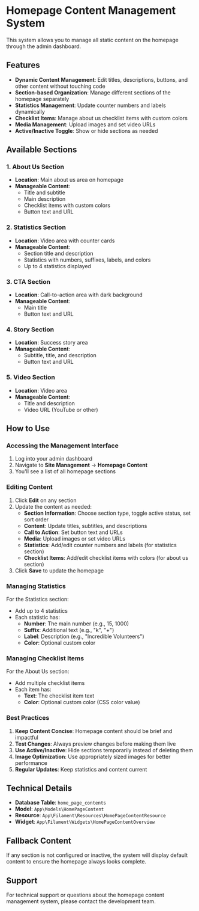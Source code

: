 # Homepage Content Management System

This system allows you to manage all static content on the homepage through the admin dashboard.

## Features

-   **Dynamic Content Management**: Edit titles, descriptions, buttons, and other content without touching code
-   **Section-based Organization**: Manage different sections of the homepage separately
-   **Statistics Management**: Update counter numbers and labels dynamically
-   **Checklist Items**: Manage about us checklist items with custom colors
-   **Media Management**: Upload images and set video URLs
-   **Active/Inactive Toggle**: Show or hide sections as needed

## Available Sections

### 1. About Us Section

-   **Location**: Main about us area on homepage
-   **Manageable Content**:
    -   Title and subtitle
    -   Main description
    -   Checklist items with custom colors
    -   Button text and URL

### 2. Statistics Section

-   **Location**: Video area with counter cards
-   **Manageable Content**:
    -   Section title and description
    -   Statistics with numbers, suffixes, labels, and colors
    -   Up to 4 statistics displayed

### 3. CTA Section

-   **Location**: Call-to-action area with dark background
-   **Manageable Content**:
    -   Main title
    -   Button text and URL

### 4. Story Section

-   **Location**: Success story area
-   **Manageable Content**:
    -   Subtitle, title, and description
    -   Button text and URL

### 5. Video Section

-   **Location**: Video area
-   **Manageable Content**:
    -   Title and description
    -   Video URL (YouTube or other)

## How to Use

### Accessing the Management Interface

1. Log into your admin dashboard
2. Navigate to **Site Management** → **Homepage Content**
3. You'll see a list of all homepage sections

### Editing Content

1. Click **Edit** on any section
2. Update the content as needed:
    - **Section Information**: Choose section type, toggle active status, set sort order
    - **Content**: Update titles, subtitles, and descriptions
    - **Call to Action**: Set button text and URLs
    - **Media**: Upload images or set video URLs
    - **Statistics**: Add/edit counter numbers and labels (for statistics section)
    - **Checklist Items**: Add/edit checklist items with colors (for about us section)
3. Click **Save** to update the homepage

### Managing Statistics

For the Statistics section:

-   Add up to 4 statistics
-   Each statistic has:
    -   **Number**: The main number (e.g., 15, 1000)
    -   **Suffix**: Additional text (e.g., "k", "+")
    -   **Label**: Description (e.g., "Incredible Volunteers")
    -   **Color**: Optional custom color

### Managing Checklist Items

For the About Us section:

-   Add multiple checklist items
-   Each item has:
    -   **Text**: The checklist item text
    -   **Color**: Optional custom color (CSS color value)

### Best Practices

1. **Keep Content Concise**: Homepage content should be brief and impactful
2. **Test Changes**: Always preview changes before making them live
3. **Use Active/Inactive**: Hide sections temporarily instead of deleting them
4. **Image Optimization**: Use appropriately sized images for better performance
5. **Regular Updates**: Keep statistics and content current

## Technical Details

-   **Database Table**: `home_page_contents`
-   **Model**: `App\Models\HomePageContent`
-   **Resource**: `App\Filament\Resources\HomePageContentResource`
-   **Widget**: `App\Filament\Widgets\HomePageContentOverview`

## Fallback Content

If any section is not configured or inactive, the system will display default content to ensure the homepage always looks complete.

## Support

For technical support or questions about the homepage content management system, please contact the development team.

